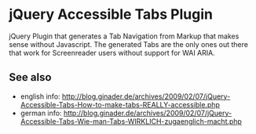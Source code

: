 jQuery Accessible Tabs Plugin
=============================

jQuery Plugin that generates a Tab Navigation from Markup that makes sense without Javascript.
The generated Tabs are the only ones out there that work for Screenreader users without support for WAI ARIA.

See also
--------
* english info: http://blog.ginader.de/archives/2009/02/07/jQuery-Accessible-Tabs-How-to-make-tabs-REALLY-accessible.php
* german info: http://blog.ginader.de/archives/2009/02/07/jQuery-Accessible-Tabs-Wie-man-Tabs-WIRKLICH-zugaenglich-macht.php

